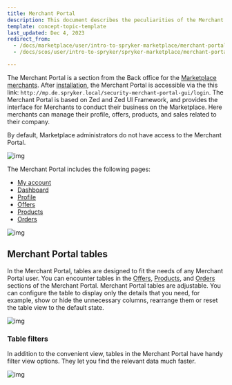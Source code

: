```yaml
---
title: Merchant Portal
description: This document describes the peculiarities of the Merchant Portal application.
template: concept-topic-template
last_updated: Dec 4, 2023
redirect_from:
  - /docs/marketplace/user/intro-to-spryker-marketplace/merchant-portal.html
  - /docs/scos/user/intro-to-spryker/spryker-marketplace/merchant-portal.html

---
```


The Merchant Portal is a section from the Back office for the [Marketplace merchants](/docs/pbc/all/merchant-management/{{site.version}}/marketplace/marketplace-merchant-feature-overview/marketplace-merchant-feature-overview.html). After [installation](/docs/dg/dev/set-up-spryker-locally/install-spryker/install-spryker.html), the Merchant Portal is accessible via the this link: `http://mp.de.spryker.local/security-merchant-portal-gui/login`.
The Merchant Portal is based on Zed and Zed UI Framework, and provides the interface for Merchants to conduct their business on the Marketplace. Here merchants can manage their profile, offers, products, and sales related to their company.


By default, Marketplace administrators do not have access to the Merchant Portal.

![img](https://spryker.s3.eu-central-1.amazonaws.com/docs/Marketplace/user+guides/Intro+to+the+Spryker+Marketplace/Merchant+Portal/merchant-portal-zed-ui-framework.png)

The Merchant Portal includes the following pages:

- [My account](/docs/pbc/all/merchant-management/{{site.version}}/marketplace/manage-in-the-merchant-portal/manage-merchant-account-details-and-settings.html)
- [Dashboard](/docs/pbc/all/merchant-management/{{site.version}}/marketplace/manage-in-the-merchant-portal/manage-merchants-performance-data.html)
- [Profile](/docs/pbc/all/merchant-management/{{site.version}}/marketplace/manage-in-the-merchant-portal/edit-merchant-profiles.html)
- [Offers](/docs/pbc/all/offer-management/{{site.version}}/marketplace/manage-merchant-product-offers.html)
- [Products](/docs/pbc/all/product-information-management/{{site.version}}/marketplace/manage-in-the-merchant-portal/abstract-products/create-marketplace-abstract-products.html)
- [Orders](/docs/pbc/all/order-management-system/{{site.version}}/marketplace/manage-merchant-orders.html)

![img](https://spryker.s3.eu-central-1.amazonaws.com/docs/Marketplace/user+guides/Intro+to+the+Spryker+Marketplace/Merchant+Portal/merchant-portal.gif)

## Merchant Portal tables

In the Merchant Portal, tables are designed to fit the needs of any Merchant Portal user.
You can encounter tables in the [Offers](/docs/pbc/all/offer-management/{{site.version}}/marketplace/manage-merchant-product-offers.html), [Products](/docs/pbc/all/product-information-management/{{site.version}}/marketplace/manage-in-the-merchant-portal/abstract-products/create-marketplace-abstract-products.html), and [Orders](/docs/pbc/all/order-management-system/{{site.version}}/marketplace/manage-merchant-orders.html) sections of the Merchant Portal.
Merchant Portal tables are adjustable. You can configure the table to display only the details that you need, for example, show or hide the unnecessary columns, rearrange them or reset the table view to the default state.

![img](https://spryker.s3.eu-central-1.amazonaws.com/docs/Marketplace/user+guides/Intro+to+the+Spryker+Marketplace/Merchant+Portal/merchant-portal-table-view.gif)

### Table filters
In addition to the convenient view, tables in the Merchant Portal have handy filter view options. They let you find the relevant data much faster.

![img](https://spryker.s3.eu-central-1.amazonaws.com/docs/Marketplace/user+guides/Intro+to+the+Spryker+Marketplace/Merchant+Portal/merchant-portal-table-filter.gif)
